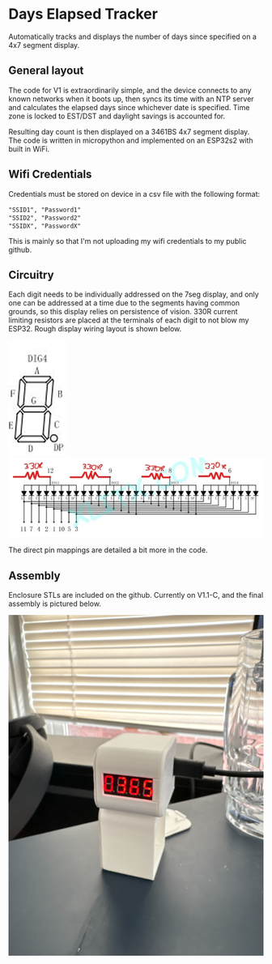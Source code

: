 # Days Elapsed Tracker

Automatically tracks and displays the number of days since specified on a 4x7 segment display.

## General layout

The code for V1 is extraordinarily simple, and the device connects to any known networks when it boots up, then syncs its time with an NTP server and calculates the elapsed days since whichever date is specified. Time zone is locked to EST/DST and daylight savings is accounted for.

Resulting day count is then displayed on a 3461BS 4x7 segment display. The code is written in micropython and implemented on an ESP32s2 with built in WiFi.

## Wifi Credentials

Credentials must be stored on device in a csv file with the following format:

```
"SSID1", "Password1"
"SSID2", "Password2"
"SSIDX", "PasswordX"
```

This is mainly so that I'm not uploading my wifi credentials to my public github.

## Circuitry

Each digit needs to be individually addressed on the 7seg display, and only one can be addressed at a time due to the segments having common grounds, so this display relies on persistence of vision. 330R current limiting resistors are placed at the terminals of each digit to not blow my ESP32. Rough display wiring layout is shown below.

![image.png](\media\7SegLayout.png)![image.png](\media\7SegCircuitDiagram.png)

The direct pin mappings are detailed a bit more in the code.

## Assembly

Enclosure STLs are included on the github. Currently on V1.1-C, and the final assembly is pictured below.

![image.png](\media\V1.1-C_Full_Enclosure.png)